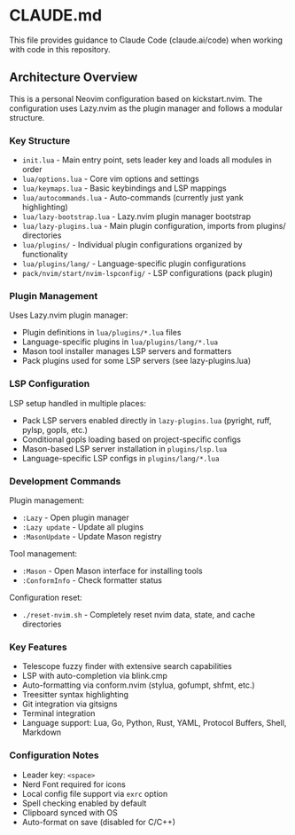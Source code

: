 # CLAUDE.md

This file provides guidance to Claude Code (claude.ai/code) when working with code in this repository.

## Architecture Overview

This is a personal Neovim configuration based on kickstart.nvim. The configuration uses Lazy.nvim as the plugin manager and follows a modular structure.

### Key Structure
- `init.lua` - Main entry point, sets leader key and loads all modules in order
- `lua/options.lua` - Core vim options and settings 
- `lua/keymaps.lua` - Basic keybindings and LSP mappings
- `lua/autocommands.lua` - Auto-commands (currently just yank highlighting)
- `lua/lazy-bootstrap.lua` - Lazy.nvim plugin manager bootstrap
- `lua/lazy-plugins.lua` - Main plugin configuration, imports from plugins/ directories
- `lua/plugins/` - Individual plugin configurations organized by functionality
- `lua/plugins/lang/` - Language-specific plugin configurations
- `pack/nvim/start/nvim-lspconfig/` - LSP configurations (pack plugin)

### Plugin Management

Uses Lazy.nvim plugin manager:
- Plugin definitions in `lua/plugins/*.lua` files
- Language-specific plugins in `lua/plugins/lang/*.lua`
- Mason tool installer manages LSP servers and formatters
- Pack plugins used for some LSP servers (see lazy-plugins.lua)

### LSP Configuration

LSP setup handled in multiple places:
- Pack LSP servers enabled directly in `lazy-plugins.lua` (pyright, ruff, pylsp, gopls, etc.)
- Conditional gopls loading based on project-specific configs
- Mason-based LSP server installation in `plugins/lsp.lua`
- Language-specific LSP configs in `plugins/lang/*.lua`

### Development Commands

Plugin management:
- `:Lazy` - Open plugin manager
- `:Lazy update` - Update all plugins
- `:MasonUpdate` - Update Mason registry

Tool management:
- `:Mason` - Open Mason interface for installing tools
- `:ConformInfo` - Check formatter status

Configuration reset:
- `./reset-nvim.sh` - Completely reset nvim data, state, and cache directories

### Key Features

- Telescope fuzzy finder with extensive search capabilities
- LSP with auto-completion via blink.cmp
- Auto-formatting via conform.nvim (stylua, gofumpt, shfmt, etc.)
- Treesitter syntax highlighting
- Git integration via gitsigns
- Terminal integration
- Language support: Lua, Go, Python, Rust, YAML, Protocol Buffers, Shell, Markdown

### Configuration Notes

- Leader key: `<space>`
- Nerd Font required for icons
- Local config file support via `exrc` option
- Spell checking enabled by default
- Clipboard synced with OS
- Auto-format on save (disabled for C/C++)